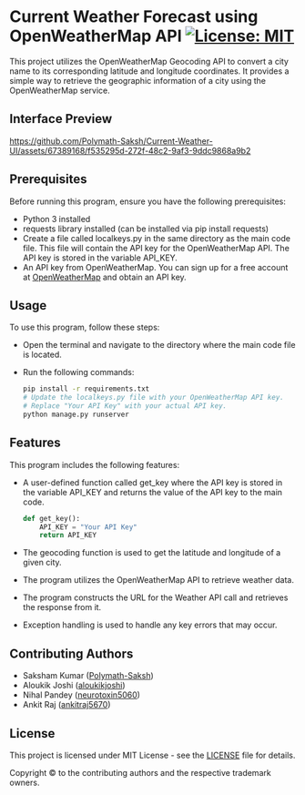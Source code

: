 # Current Weather Forecast using OpenWeatherMap API [![License: MIT][License-Badge]](LICENSE.md)

This project utilizes the OpenWeatherMap Geocoding API to convert a city name to its corresponding latitude and longitude coordinates. It provides a simple way to retrieve the geographic information of a city using the OpenWeatherMap service.

## Interface Preview



https://github.com/Polymath-Saksh/Current-Weather-UI/assets/67389168/f535295d-272f-48c2-9af3-9ddc9868a9b2



## Prerequisites

Before running this program, ensure you have the following prerequisites:

- Python 3 installed
- requests library installed (can be installed via pip install requests)
- Create a file called localkeys.py in the same directory as the main code file.
     This file will contain the API key for the OpenWeatherMap API. The API key is stored in the variable API_KEY.
- An API key from OpenWeatherMap. You can sign up for a free account at [OpenWeatherMap](https://openweathermap.org/) and obtain an API key.

## Usage

To use this program, follow these steps:

- Open the terminal and navigate to the directory where the main code file is located.
- Run the following commands:

    ```bash
    pip install -r requirements.txt
    # Update the localkeys.py file with your OpenWeatherMap API key. 
    # Replace "Your API Key" with your actual API key.
    python manage.py runserver
    ```


## Features

This program includes the following features:

- A user-defined function called get_key where the API key is stored in the variable API_KEY and returns the value of the API key to the main code.

    ```python
    def get_key():
        API_KEY = "Your API Key"
        return API_KEY
    ```

- The geocoding function is used to get the latitude and longitude of a given city.
- The program utilizes the OpenWeatherMap API to retrieve weather data.
- The program constructs the URL for the Weather API call and retrieves the response from it.
- Exception handling is used to handle any key errors that may occur.

## Contributing Authors

- Saksham Kumar ([Polymath-Saksh](https://github.com/Polymath-Saksh))
- Aloukik Joshi ([aloukikjoshi](https://github.com/aloukikjoshi))
- Nihal Pandey ([neurotoxin5060](https://github.com/neurotoxin5060))
- Ankit Raj ([ankitraj5670](https://github.com/ankitraj5670))

## License

This project is licensed under MIT License - see the [LICENSE](LICENSE) file for details.

Copyright &copy; to the contributing authors and the respective trademark owners.

[License-Badge]:https://img.shields.io/github/license/Polymath-Saksh/Current-Weather-UI?style=social&logo=github&logoColor=black&color=white
